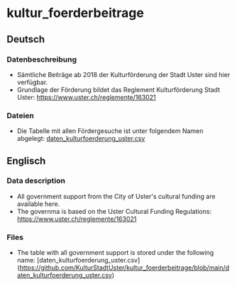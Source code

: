 # kultur_foerderbeitrage

## Deutsch
### Datenbeschreibung
* Sämtliche Beiträge ab 2018 der Kulturförderung der Stadt Uster sind hier verfügbar.
* Grundlage der Förderung bildet das Reglement Kulturförderung Stadt Uster: https://www.uster.ch/reglemente/163021

### Dateien
* Die Tabelle mit allen Fördergesuche ist unter folgendem Namen abgelegt: [daten_kulturfoerderung_uster.csv](https://github.com/KulturStadtUster/kultur_foerderbeitrage/blob/main/daten_kulturfoerderung_uster.csv)

## Englisch

### Data description
* All government support from the City of Uster's cultural funding are available here.
* The governma is based on the Uster Cultural Funding Regulations: https://www.uster.ch/reglemente/163021

### Files
* The table with all government support is stored under the following name: [daten_kulturfoerderung_uster.csv] (https://github.com/KulturStadtUster/kultur_foerderbeitrage/blob/main/daten_kulturfoerderung_uster.csv)
